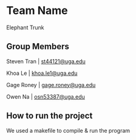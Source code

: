 # Team Name

Elephant Trunk

## Group Members

Steven Tran | st44121@uga.edu

Khoa Le | khoa.le1@uga.edu

Gage Roney | gage.roney@uga.edu

Owen Na | osn53387@uga.edu

## How to run the project

We used a makefile to compile & run the program
